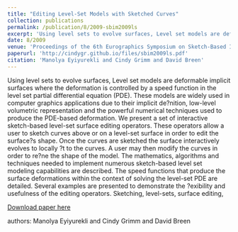 ```yaml
---
title: "Editing Level-Set Models with Sketched Curves"
collection: publications
permalink: /publication/8/2009-sbim2009ls
excerpt: 'Using level sets to evolve surfaces, Level set models are deformable implicit surfaces where the deformation is controlled by a speed function in the level set partial differential equation (PDE). These models are widely used in computer graphics applications due to their implicit de?nition,  low-level volumetric representation and the powerful numerical techniques used to produce the PDE-based deformation. We present a set of interactive sketch-based level-set surface editing operators. These operators allow a user to sketch curves above or on a level-set surface in order to edit the surface?s shape. Once the curves are sketched the surface interactively evolves to locally ?t to the curves. A user may then modify the curves in order to re?ne the shape of the model. The mathematics,  algorithms and techniques needed to implement numerous sketch-based level set modeling capabilities are described. The speed functions that produce the surface deformations within the context of solving the level-set PDE are detailed. Several examples are presented to demonstrate the ?exibility and usefulness of the editing operators.  Sketching,  level-sets,  surface editing, '
date: 8/2009
venue: 'Proceedings of the 6th Eurographics Symposium on Sketch-Based Interfaces and Modeling'
paperurl: 'http://cindygr.github.io/files/sbim2009ls.pdf'
citation: 'Manolya Eyiyurekli and Cindy Grimm and David Breen'
---
```

Using level sets to evolve surfaces, Level set models are deformable implicit surfaces where the deformation is controlled by a speed function in the level set partial differential equation (PDE). These models are widely used in computer graphics applications due to their implicit de?nition,  low-level volumetric representation and the powerful numerical techniques used to produce the PDE-based deformation. We present a set of interactive sketch-based level-set surface editing operators. These operators allow a user to sketch curves above or on a level-set surface in order to edit the surface?s shape. Once the curves are sketched the surface interactively evolves to locally ?t to the curves. A user may then modify the curves in order to re?ne the shape of the model. The mathematics,  algorithms and techniques needed to implement numerous sketch-based level set modeling capabilities are described. The speed functions that produce the surface deformations within the context of solving the level-set PDE are detailed. Several examples are presented to demonstrate the ?exibility and usefulness of the editing operators.  Sketching,  level-sets,  surface editing, 

[Download paper here](http://cindygr.github.io/files/sbim2009ls.pdf)

authors: Manolya Eyiyurekli and Cindy Grimm and David Breen